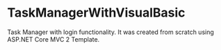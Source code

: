 # TaskManagerWithVisualBasic
Task Manager with login functionality. It was created from scratch using ASP.NET Core MVC 2 Template.

